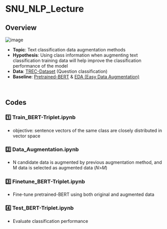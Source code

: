 # SNU_NLP_Lecture
## Overview
![image](https://user-images.githubusercontent.com/70995074/207805883-e116b323-897b-407c-bb1d-3baa7c8d6c2d.png)
- **Topic**: Text classification data augmentation methods
- **Hypothesis**: Using class information when augmenting text classification training data will help improve the classification performance of the model 
- **Data**: [TREC-Dataset](https://emilhvitfeldt.github.io/textdata/reference/dataset_trec.html) (Question classification)
- **Baseline**: [Pretrained-BERT](https://arxiv.org/abs/1810.04805) & [EDA (Easy Data Augmentation)](https://arxiv.org/abs/1901.11196)

<br>

## Codes
### 1️⃣ Train_BERT-Triplet.ipynb
-  objective: sentence vectors of the same class are closely distributed in vector space


### 2️⃣ Data_Augmentation.ipynb
- N candidate data is augmented by previous augmentation method, and M data is selected as augmented data (𝑁>𝑀)

### 3️⃣ Finetune_BERT-Triplet.ipynb
- Fine-tune pretrained-BERT using both original and augmented data


### 4️⃣ Test_BERT-Triplet.ipynb
- Evaluate classification performance
